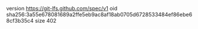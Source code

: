 version https://git-lfs.github.com/spec/v1
oid sha256:3a55e678081689a2ffe5eb9ac8af18ab0705d6728533484ef86ebe68cf3b35c4
size 402
